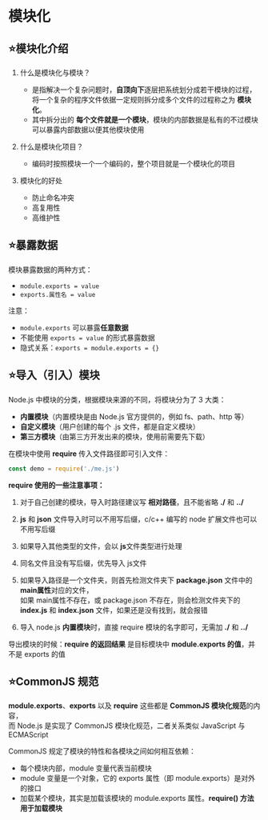 # 模块化

## :star:模块化介绍

1. 什么是模块化与模块？
   - 是指解决一个复杂问题时，**自顶向下**逐层把系统划分成若干模块的过程，将一个复杂的程序文件依据一定规则拆分成多个文件的过程称之为 **模块化**。
   - 其中拆分出的 **每个文件就是一个模块**，模块的内部数据是私有的不过模块可以暴露内部数据以便其他模块使用

2. 什么是模块化项目？
   - 编码时按照模块一个一个编码的，整个项目就是一个模块化的项目

3. 模块化的好处
   - 防止命名冲突
   - 高复用性
   - 高维护性



## :star:暴露数据

模块暴露数据的两种方式：

- `module.exports = value`
- `exports.属性名 = value`

注意：

- `module.exports` 可以暴露**任意数据**
- 不能使用 `exports = value` 的形式暴露数据
- 隐式关系：`exports = module.exports = {}`

## :star:导入（引入）模块

Node.js 中模块的分类，根据模块来源的不同，将模块分为了 3 大类：

- **内置模块**（内置模块是由 Node.js 官方提供的，例如 fs、path、http 等）
- **自定义模块**（用户创建的每个 .js 文件，都是自定义模块）
- **第三方模块**（由第三方开发出来的模块，使用前需要先下载）

在模块中使用 **require** 传入文件路径即可引入文件：

```javascript
const demo = require('./me.js')
```

**require 使用的一些注意事项：**

1. 对于自己创建的模块，导入时路径建议写 **相对路径**，且不能省略 **./** 和 **../**

2. **js** 和 **json** 文件导入时可以不用写后缀，c/c++ 编写的 node 扩展文件也可以不用写后缀

3. 如果导入其他类型的文件，会以 **js**文件类型进行处理

4. 同名文件且没有写后缀，优先导入 js文件

5. 如果导入路径是一个文件夹，则首先检测文件夹下 **package.json** 文件中的 **main属性**对应的文件，<br>如果 main属性不存在，或 package.json 不存在，则会检测文件夹下的 **index.js** 和 **index.json** 文件，如果还是没有找到，就会报错

6. 导入 node.js **内置模块**时，直接 require 模块的名字即可，无需加 **./** 和 **../**

导出模块的时候：**require 的返回结果** 是目标模块中 **module.exports 的值**，并不是 exports 的值



## :star:CommonJS 规范

**module.exports**、**exports** 以及 **require** 这些都是 **CommonJS 模块化规范**的内容，<br>而 Node.js 是实现了 CommonJS 模块化规范，二者关系类似 JavaScript 与 ECMAScript

CommonJS 规定了模块的特性和各模块之间如何相互依赖：

- 每个模块内部，module 变量代表当前模块
- module 变量是一个对象，它的 exports 属性（即 module.exports）是对外的接口
- 加载某个模块，其实是加载该模块的 module.exports 属性。**require() 方法用于加载模块**